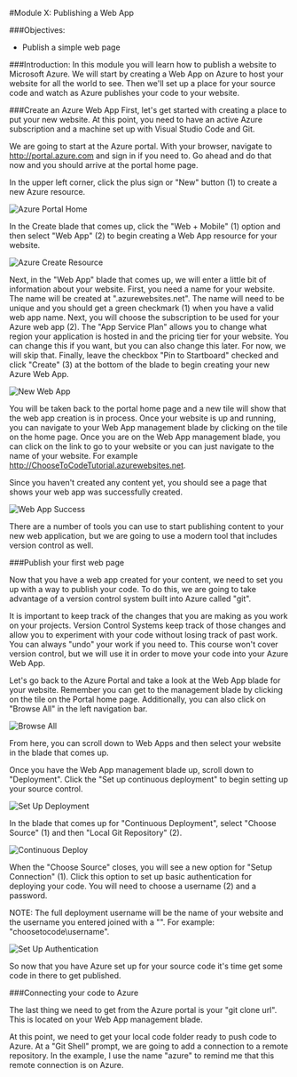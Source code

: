 ﻿#Module X: Publishing a Web App

###Objectives:
- Publish a simple web page

###Introduction:
In this module you will learn how to publish a website to Microsoft Azure. We will start by creating a Web App on Azure to host your website for all the world to see. Then we'll set up a place for your source code and watch as Azure publishes your code to your website.
	
###Create an Azure Web App
First, let's get started with creating a place to put your new website. At this point, you need to have an active Azure subscription and a machine set up with Visual Studio Code and Git.

We are going to start at the Azure portal. With your browser, navigate to http://portal.azure.com and sign in if you need to. Go ahead and do that now and you should arrive at the portal home page.

In the upper left corner, click the plus sign or "New" button (1) to create a new Azure resource.

![Azure Portal Home](images/azure-portal-home.png?raw=true)

In the Create blade that comes up, click the "Web + Mobile" (1) option and then select "Web App" (2) to begin creating a Web App resource for your website.

![Azure Create Resource](images/azure-create-resource.png?raw=true)

Next, in the "Web App" blade that comes up, we will enter a little bit of information about your website. First, you need a name for your website. The name will be created at ".azurewebsites.net". The name will need to be unique and you should get a green checkmark (1) when you have a valid web app name. Next, you will choose the subscription to be used for your Azure web app (2). The "App Service Plan" allows you to change what region your application is hosted in and the pricing tier for your website. You can change this if you want, but you can also change this later. For now, we will skip that. Finally, leave the checkbox "Pin to Startboard" checked and click "Create" (3) at the bottom of the blade to begin creating your new Azure Web App.

![New Web App](images/new-web-app.png?raw=true)

You will be taken back to the portal home page and a new tile will show that the web app creation is in process. Once your website is up and running, you can navigate to your Web App management blade by clicking on the tile on the home page. Once you are on the Web App management blade, you can click on the link to go to your website or you can just navigate to the name of your website. For example http://ChooseToCodeTutorial.azurewebsites.net.

Since you haven't created any content yet, you should see a page that shows your web app was successfully created.

![Web App Success](images/web-app-success.png?raw=true)

There are a number of tools you can use to start publishing content to your new web application, but we are going to use a modern tool that includes version control as well.

###Publish your first web page

Now that you have a web app created for your content, we need to set you up with a way to publish your code. To do this, we are going to take advantage of a version control system built into Azure called "git".

It is important to keep track of the changes that you are making as you work on your projects. Version Control Systems keep track of those changes and allow you to experiment with your code without losing track of past work. You can always "undo" your work if you need to. This course won't cover version control, but we will use it in order to move your code into your Azure Web App.

Let's go back to the Azure Portal and take a look at the Web App blade for your website. Remember you can get to the management blade by clicking on the tile on the Portal home page. Additionally, you can also click on "Browse All" in the left navigation bar.

![Browse All](images/browse-all.png?raw=true)	

From here, you can scroll down to Web Apps and then select your website in the blade that comes up.

Once you have the Web App management blade up, scroll down to "Deployment". Click the "Set up continuous deployment" to begin setting up your source control.

![Set Up Deployment](images/set-up-deployment.png?raw=true)

In the blade that comes up for "Continuous Deployment", select "Choose Source" (1) and then "Local Git Repository" (2).

![Continuous Deploy](images/continuous-deploy.png?raw=true)

 When the "Choose Source" closes, you will see a new option for "Setup Connection" (1). Click this option to set up basic authentication for deploying your code. You will need to choose a username (2) and a password.

NOTE: The full deployment username will be the name of your website and the username you entered joined with a "\". For example: "choosetocode\username".

![Set Up Authentication](images/set-up-authentication.png?raw=true)

So now that you have Azure set up for your source code it's time get some code in there to get published.

###Connecting your code to Azure

The last thing we need to get from the Azure portal is your "git clone url". This is located on your Web App management blade. 

At this point, we need to get your local code folder ready to push code to Azure. At a "Git Shell" prompt, we are going to add a connection to a remote repository. In the example, I use the name "azure" to remind me that this remote connection is on Azure.

